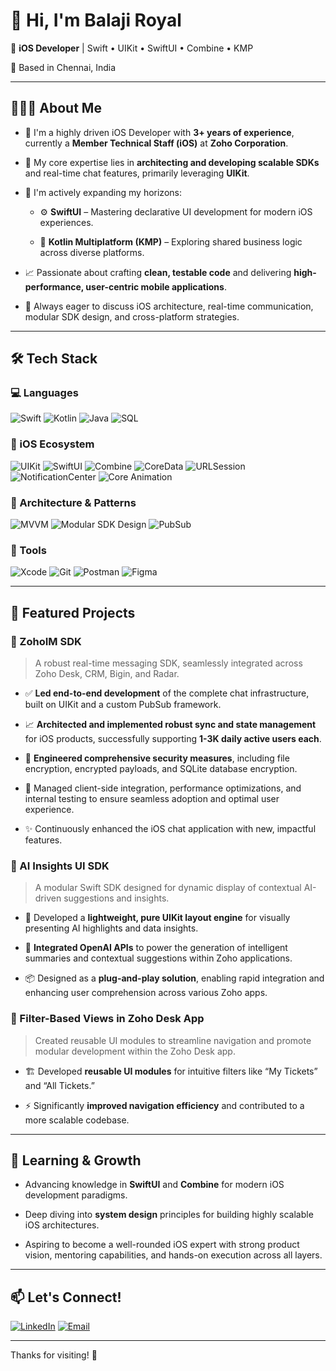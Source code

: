 # 👋 Hi, I'm Balaji Royal

🎯 **iOS Developer** | Swift • UIKit • SwiftUI • Combine • KMP

📍 Based in Chennai, India

---

## 👨🏻‍💻 About Me

* 💼 I'm a highly driven iOS Developer with **3+ years of experience**, currently a **Member Technical Staff (iOS)** at **Zoho Corporation**.

* 🚀 My core expertise lies in **architecting and developing scalable SDKs** and real-time chat features, primarily leveraging **UIKit**.

* 🌱 I'm actively expanding my horizons:

  * ⚙️ **SwiftUI** – Mastering declarative UI development for modern iOS experiences.

  * 🔀 **Kotlin Multiplatform (KMP)** – Exploring shared business logic across diverse platforms.

* 📈 Passionate about crafting **clean, testable code** and delivering **high-performance, user-centric mobile applications**.

* 💬 Always eager to discuss iOS architecture, real-time communication, modular SDK design, and cross-platform strategies.

---

## 🛠️ Tech Stack

### 💻 Languages
![Swift](https://img.shields.io/badge/Swift-FA7343?style=for-the-badge&logo=swift&logoColor=white)
![Kotlin](https://img.shields.io/badge/Kotlin-7F52FF?style=for-the-badge&logo=kotlin&logoColor=white)
![Java](https://img.shields.io/badge/Java-007396?style=for-the-badge&logo=java&logoColor=white)
![SQL](https://img.shields.io/badge/SQL-4479A1?style=for-the-badge&logo=postgresql&logoColor=white)

### 📱 iOS Ecosystem
![UIKit](https://img.shields.io/badge/UIKit-000000?style=for-the-badge&logo=apple&logoColor=white)
![SwiftUI](https://img.shields.io/badge/SwiftUI-000000?style=for-the-badge&logo=apple&logoColor=white)
![Combine](https://img.shields.io/badge/Combine-000000?style=for-the-badge&logo=apple&logoColor=white)
![CoreData](https://img.shields.io/badge/CoreData-000000?style=for-the-badge&logo=apple&logoColor=white)
![URLSession](https://img.shields.io/badge/URLSession-000000?style=for-the-badge&logo=apple&logoColor=white)
![NotificationCenter](https://img.shields.io/badge/NotificationCenter-000000?style=for-the-badge&logo=apple&logoColor=white)
![Core Animation](https://img.shields.io/badge/Core%20Animation-000000?style=for-the-badge&logo=apple&logoColor=white)

### 📐 Architecture & Patterns
![MVVM](https://img.shields.io/badge/MVVM-blue?style=for-the-badge)
![Modular SDK Design](https://img.shields.io/badge/Modular%20SDK-green?style=for-the-badge)
![PubSub](https://img.shields.io/badge/PubSub-orange?style=for-the-badge)

### 🧰 Tools
![Xcode](https://img.shields.io/badge/Xcode-147EFB?style=for-the-badge&logo=xcode&logoColor=white)
![Git](https://img.shields.io/badge/Git-F05032?style=for-the-badge&logo=git&logoColor=white)
![Postman](https://img.shields.io/badge/Postman-FF6C37?style=for-the-badge&logo=postman&logoColor=white)
![Figma](https://img.shields.io/badge/Figma-F24E1E?style=for-the-badge&logo=figma&logoColor=white)

---

## 📂 Featured Projects

### 🔹 ZohoIM SDK
> A robust real-time messaging SDK, seamlessly integrated across Zoho Desk, CRM, Bigin, and Radar.

* ✅ **Led end-to-end development** of the complete chat infrastructure, built on UIKit and a custom PubSub framework.

* 📈 **Architected and implemented robust sync and state management** for iOS products, successfully supporting **1-3K daily active users each**.

* 🔐 **Engineered comprehensive security measures**, including file encryption, encrypted payloads, and SQLite database encryption.

* 🔄 Managed client-side integration, performance optimizations, and internal testing to ensure seamless adoption and optimal user experience.

* ✨ Continuously enhanced the iOS chat application with new, impactful features.

### 🔹 AI Insights UI SDK
> A modular Swift SDK designed for dynamic display of contextual AI-driven suggestions and insights.

* 🎨 Developed a **lightweight, pure UIKit layout engine** for visually presenting AI highlights and data insights.

* 🤖 **Integrated OpenAI APIs** to power the generation of intelligent summaries and contextual suggestions within Zoho applications.

* 📦 Designed as a **plug-and-play solution**, enabling rapid integration and enhancing user comprehension across various Zoho apps.

### 🔹 Filter-Based Views in Zoho Desk App
> Created reusable UI modules to streamline navigation and promote modular development within the Zoho Desk app.

* 🏗️ Developed **reusable UI modules** for intuitive filters like “My Tickets” and “All Tickets.”

* ⚡ Significantly **improved navigation efficiency** and contributed to a more scalable codebase.

---

## 🌱 Learning & Growth

* Advancing knowledge in **SwiftUI** and **Combine** for modern iOS development paradigms.

* Deep diving into **system design** principles for building highly scalable iOS architectures.

* Aspiring to become a well-rounded iOS expert with strong product vision, mentoring capabilities, and hands-on execution across all layers.

---

## 📫 Let's Connect!

[![LinkedIn](https://img.shields.io/badge/LinkedIn-Balaji%20Royal-0077B5?style=for-the-badge&logo=linkedin&logoColor=white)](https://www.linkedin.com/in/balaji-royal)
[![Email](https://img.shields.io/badge/Email-balajiroyalterla007@gmail.com-D14836?style=for-the-badge&logo=gmail&logoColor=white)](mailto:balajiroyalterla007@gmail.com)

---

Thanks for visiting! 🌟
